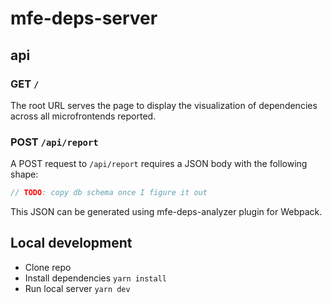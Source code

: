 # mfe-deps-server

## api

### GET `/`

The root URL serves the page to display the visualization of dependencies across all microfrontends reported.

### POST `/api/report`

A POST request to `/api/report` requires a JSON body with the following shape:

```ts
// TODO: copy db schema once I figure it out
```

This JSON can be generated using mfe-deps-analyzer plugin for Webpack.

## Local development

- Clone repo
- Install dependencies `yarn install`
- Run local server `yarn dev`

